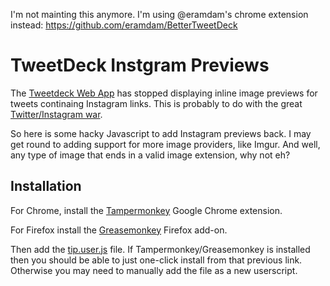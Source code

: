 I'm not mainting this anymore. I'm using @eramdam's chrome extension instead: https://github.com/eramdam/BetterTweetDeck

TweetDeck Instgram Previews
================

The [Tweetdeck Web App](http://web.tweetdeck.com) has stopped displaying inline image previews for tweets continaing 
Instagram links. This is probably to do with the great [Twitter/Instagram war](http://status.twitter.com/post/37258637900/instagram-photo-rendering-issue).

So here is some hacky Javascript to add Instagram previews back. I may get round to adding support for more image providers,
like Imgur. And well, any type of image that ends in a valid image extension, why not eh?

## Installation 

For Chrome, install the [Tampermonkey](https://chrome.google.com/webstore/detail/dhdgffkkebhmkfjojejmpbldmpobfkfo) Google Chrome extension.

For Firefox install the [Greasemonkey](https://addons.mozilla.org/en-US/firefox/addon/greasemonkey/) Firefox add-on.

Then add the [tip.user.js](https://github.com/tombh/tweetdeck_image_previews/raw/master/tip.user.js) file. If Tampermonkey/Greasemonkey
is installed then you should be able to just one-click install from that previous link. Otherwise you may need to manually add the file as a new userscript.
